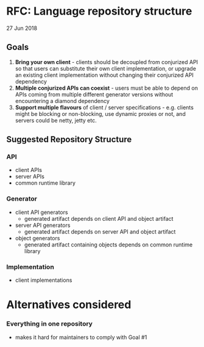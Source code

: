 # RFC: Language repository structure

27 Jun 2018

## Goals

1. **Bring your own client** - clients should be decoupled from conjurized API so that users can substitute their own client implementation, or upgrade an existing client implementation without changing their conjurized API dependency
1. **Multiple conjurized APIs can coexist** - users must be able to depend on APIs coming from multiple different generator versions without encountering a diamond dependency
1. **Support multiple flavours** of client / server specifications - e.g. clients might be blocking or non-blocking, use dynamic proxies or not, and  servers could be netty, jetty etc.

## Suggested Repository Structure

### API

* client APIs
* server APIs
* common runtime library

### Generator

* client API generators
    * generated artifact depends on client API and object artifact
* server API generators
    * generated artifact depends on server API and object artifact
* object generators
    * generated artifact containing objects depends on common runtime library

### Implementation

* client implementations


# Alternatives considered

### Everything in one repository

* makes it hard for maintainers to comply with Goal #1

